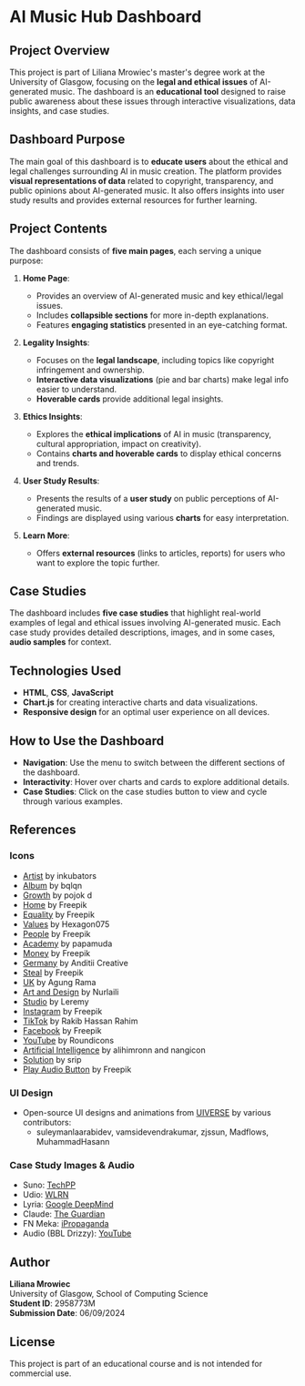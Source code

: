# AI Music Hub Dashboard

## Project Overview

This project is part of Liliana Mrowiec's master's degree work at the University of Glasgow, focusing on the **legal and ethical issues** of AI-generated music. The dashboard is an **educational tool** designed to raise public awareness about these issues through interactive visualizations, data insights, and case studies.

## Dashboard Purpose

The main goal of this dashboard is to **educate users** about the ethical and legal challenges surrounding AI in music creation. The platform provides **visual representations of data** related to copyright, transparency, and public opinions about AI-generated music. It also offers insights into user study results and provides external resources for further learning.

## Project Contents

The dashboard consists of **five main pages**, each serving a unique purpose:

1. **Home Page**:  
   - Provides an overview of AI-generated music and key ethical/legal issues.
   - Includes **collapsible sections** for more in-depth explanations.
   - Features **engaging statistics** presented in an eye-catching format.

2. **Legality Insights**:  
   - Focuses on the **legal landscape**, including topics like copyright infringement and ownership.
   - **Interactive data visualizations** (pie and bar charts) make legal info easier to understand.
   - **Hoverable cards** provide additional legal insights.

3. **Ethics Insights**:  
   - Explores the **ethical implications** of AI in music (transparency, cultural appropriation, impact on creativity).
   - Contains **charts and hoverable cards** to display ethical concerns and trends.

4. **User Study Results**:  
   - Presents the results of a **user study** on public perceptions of AI-generated music.
   - Findings are displayed using various **charts** for easy interpretation.

5. **Learn More**:  
   - Offers **external resources** (links to articles, reports) for users who want to explore the topic further.

## Case Studies

The dashboard includes **five case studies** that highlight real-world examples of legal and ethical issues involving AI-generated music. Each case study provides detailed descriptions, images, and in some cases, **audio samples** for context.


## Technologies Used

- **HTML**, **CSS**, **JavaScript**  
- **Chart.js** for creating interactive charts and data visualizations.
- **Responsive design** for an optimal user experience on all devices.

## How to Use the Dashboard

- **Navigation**: Use the menu to switch between the different sections of the dashboard.
- **Interactivity**: Hover over charts and cards to explore additional details.
- **Case Studies**: Click on the case studies button to view and cycle through various examples.

## References

### Icons
- [Artist](https://www.flaticon.com/free-icons/artist) by inkubators
- [Album](https://www.flaticon.com/free-icons/album) by bqlqn
- [Growth](https://www.flaticon.com/free-icons/growth) by pojok d
- [Home](https://www.flaticon.com/free-icons/home-button) by Freepik
- [Equality](https://www.flaticon.com/free-icons/equality) by Freepik
- [Values](https://www.flaticon.com/free-icons/values) by Hexagon075
- [People](https://www.flaticon.com/free-icons/people) by Freepik
- [Academy](https://www.flaticon.com/free-icons/academy) by papamuda
- [Money](https://www.flaticon.com/free-icons/money) by Freepik
- [Germany](https://www.flaticon.com/free-icons/germany) by Anditii Creative
- [Steal](https://www.flaticon.com/free-icons/steal) by Freepik
- [UK](https://www.flaticon.com/free-icons/uk) by Agung Rama
- [Art and Design](https://www.flaticon.com/free-icons/art-and-design) by Nurlaili
- [Studio](https://www.flaticon.com/free-icons/studio) by Leremy
- [Instagram](https://www.flaticon.com/free-icons/instagram) by Freepik
- [TikTok](https://www.flaticon.com/free-icons/tik-tok) by Rakib Hassan Rahim
- [Facebook](https://www.flaticon.com/free-icons/facebook) by Freepik
- [YouTube](https://www.flaticon.com/free-icons/youtube) by Roundicons
- [Artificial Intelligence](https://www.flaticon.com/free-icons/artificial-intelligence) by alihimronn and nangicon
- [Solution](https://www.flaticon.com/free-icons/solution) by srip
- [Play Audio Button](https://www.flaticon.com/free-icons/speaker) by Freepik

### UI Design
- Open-source UI designs and animations from [UIVERSE](https://uiverse.io) by various contributors:
  - suleymanlaarabidev, vamsidevendrakumar, zjssun, Madflows, MuhammadHasann

### Case Study Images & Audio
- Suno: [TechPP](https://techpp.com/2024/02/22/suno-ai-create-song/)
- Udio: [WLRN](https://www.wlrn.org/arts-culture/2024-05-16/ai-music-kendrick-drake-bbl-drizzy-delray-beach-willonius)
- Lyria: [Google DeepMind](https://deepmind.google/discover/blog/transforming-the-future-of-music-creation/)
- Claude: [The Guardian](https://www.theguardian.com/technology/article/2024/aug/20/anthropic-ai-lawsuit-author)
- FN Meka: [iPropaganda](https://ipropaganda.com/articles/music-social-politics/fn-meka-saga-controversies)
- Audio (BBL Drizzy): [YouTube](https://www.youtube.com/results?search_query=bbl+drizzy+king+willonius)
## Author

**Liliana Mrowiec**  
University of Glasgow, School of Computing Science  
**Student ID**: 2958773M  
**Submission Date**: 06/09/2024

## License

This project is part of an educational course and is not intended for commercial use.

